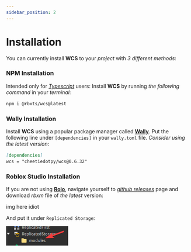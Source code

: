 ```yaml
---
sidebar_position: 2
---
```


# Installation  

You can currently install **WCS** to your *project* with *3 different methods*:

### NPM Installation

Intended only for *[Typescript](https://typescriptlang.org/)* users:
Install **WCS** by running *the following command* in your *terminal*:

```bash
npm i @rbxts/wcs@latest
```

### Wally Installation

Install **WCS** using a popular package manager called **[Wally](https://wally.run/)**. Put the following line
under `[dependencies]` in your `wally.toml` file.
*Consider using the latest version*:

```md title="wally.toml"
[dependencies]
wcs = "cheetiedotpy/wcs@0.6.32"
```

### Roblox Studio Installation

If you are not using **[Rojo](https://rojo.space/)**, navigate yourself to *[github releases](https://github.com/g1mmethemoney/WCSTypescript/releases/)*
page and download *rbxm* file of *the latest* version:

img here idiot

And put it under `Replicated Storage`:

![Replicated Storage](../static/img/replicatedstorage.png)
